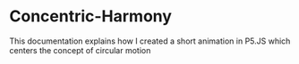 # Concentric-Harmony
This documentation explains how I created a short animation in P5.JS which centers the concept of circular motion

